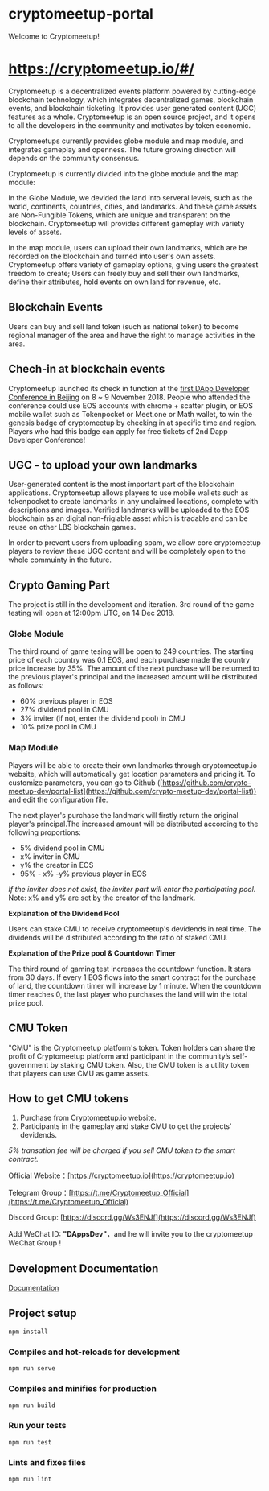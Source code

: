 # cryptomeetup-portal

Welcome to Cryptomeetup!

# https://cryptomeetup.io/#/

Cryptomeetup is a decentralized events platform powered by cutting-edge blockchain technology, which integrates decentralized games, blockchain events, and blockchain ticketing. It provides user generated content (UGC) features as a whole. Cryptomeetup is an open source project, and it opens to all the developers in the community and motivates by token economic.

Cryptomeetups currently provides globe module and map module, and integrates gameplay and openness. The future growing direction will depends on the community consensus.

Cryptomeetup is currently divided into the globe module and the map module:

In the Globe Module, we devided the land into serveral levels, such as the world, continents, countries, cities, and landmarks. And these game assets are Non-Fungible Tokens, which are unique and transparent on the blockchain. Cryptomeetup will provides different gameplay with variety levels of assets.

In the map module, users can upload their own landmarks, which are be recorded on the blockchain and turned into user's own assets. Cryptomeetup offers variety of gameplay options, giving users the greatest freedom to create; Users can freely buy and sell their own landmarks, define their attributes, hold events on own land for revenue, etc.

## Blockchain Events

Users can buy and sell land token (such as national token) to become regional manager of the area and have the right to manage activities in the area.

## Chech-in at blockchain events

Cryptomeetup launched its check in function at the [first DApp Developer Conference in Beijing](https://www.bagevent.com/event/1871915?from=singlemessage&isappinstalled=0) on 8 ~ 9 November 2018. People who attended the conference could use EOS accounts with chrome + scatter plugin, or EOS mobile wallet such as Tokenpocket or Meet.one or Math wallet, to win the genesis badge of cryptomeetup by checking in at specific time and region. Players who had this badge can apply for free tickets of 2nd Dapp Developer Conference! 

## UGC - to upload your own landmarks

User-generated content is the most important part of the blockchain applications. Cryptomeetup allows players to use mobile wallets such as tokenpocket to create landmarks in any unclaimed locations, complete with descriptions and images. Verified landmarks will be uploaded to the EOS blockchain as an digital non-frigiable asset which is tradable and can be reuse on other LBS blockchain games.

In order to prevent users from uploading spam, we allow core cryptomeetup players to review these UGC content and will be completely open to the whole commuinty in the future.

## Crypto Gaming Part

The project is still in the development and iteration. 3rd round of the game testing will open at 12:00pm UTC, on 14 Dec 2018. 

### Globe Module

The third round of game tesing will be open to 249 countries. The starting price of each country was 0.1 EOS, and each purchase made the country price increase by 35%. The amount of the next purchase will be returned to the previous player's principal and the increased  amount  will be distributed as follows:

- 60% previous player in EOS
- 27% dividend pool in CMU
- 3% inviter (if not, enter the dividend pool) in CMU
- 10% prize pool in CMU

### Map Module

Players will be able to create their own landmarks through cryptomeetup.io website, which will automatically get location parameters and pricing it. To customize parameters, you can go to Github ([https://github.com/crypto-meetup-dev/portal-list](https://github.com/crypto-meetup-dev/portal-list)) and edit the configuration file.

The next player's purchase the landmark will firstly return the original player's principal.The increased amount will be distributed according to the following proportions:
- 5% dividend pool in CMU
- x% inviter in CMU
- y% the creator in EOS
- 95% - x% -y% previous player in EOS

*If the inviter does not exist, the inviter part will enter the participating pool.*
Note: x% and y% are set by the creator of the landmark.

**Explanation of the Dividend Pool**

Users can stake CMU to receive cryptomeetup's devidends in real time. The dividends will be distributed according to the ratio of staked CMU.

**Explanation of the Prize pool & Countdown Timer**

The third round of gaming test increases the countdown function. It stars from 30 days. If every 1 EOS flows into the smart contract for the purchase of land, the countdown timer will increase by 1 minute. When the countdown timer reaches 0, the last player who purchases the land will win the total prize pool.

## CMU Token

"CMU" is the Cryptomeetup platform's token. Token holders can share the profit of Cryptomeetup platform and participant in the community’s self-government by staking CMU token. Also, the CMU token is a utility token that players can use CMU as  game assets. 

## How to get CMU tokens 

1. Purchase from Cryptomeetup.io website.
2. Participants in the gameplay and stake CMU to get the projects' devidends.

*5% transation fee will be charged if you sell CMU token to the smart contract.*

Official Website：[https://cryptomeetup.io](https://cryptomeetup.io)

Telegram Group：[https://t.me/Cryptomeetup_Official](https://t.me/Cryptomeetup_Official)

Discord Group: [https://discord.gg/Ws3ENJf](https://discord.gg/Ws3ENJf)

Add WeChat ID: **"DAppsDev"**，and he will invite you to the cryptomeetup WeChat Group !

## Development Documentation

[Documentation](https://github.com/crypto-meetup-dev/cryptomeetup-portal/blob/master/doc/development.md)

## Project setup
```
npm install
```

### Compiles and hot-reloads for development
```
npm run serve
```

### Compiles and minifies for production
```
npm run build
```

### Run your tests
```
npm run test
```

### Lints and fixes files
```
npm run lint
```
